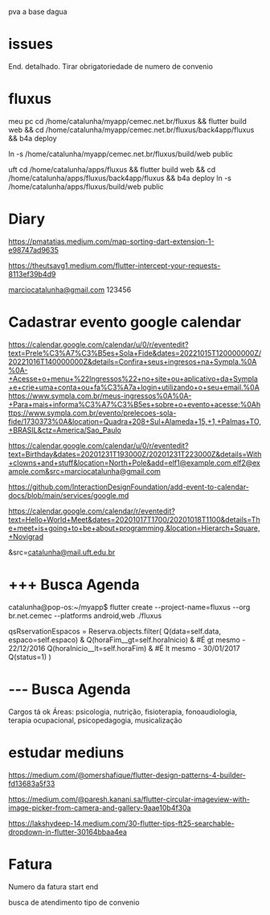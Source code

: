 pva a base dagua


# issues
End. detalhado.
Tirar obrigatoriedade de numero de convenio



# fluxus

meu pc
cd /home/catalunha/myapp/cemec.net.br/fluxus && flutter build web && cd /home/catalunha/myapp/cemec.net.br/fluxus/back4app/fluxus && b4a deploy

ln -s /home/catalunha/myapp/cemec.net.br/fluxus/build/web public


uft
cd /home/catalunha/apps/fluxus && flutter build web && cd /home/catalunha/apps/fluxus/back4app/fluxus && b4a deploy
ln -s /home/catalunha/apps/fluxus/build/web public


# Diary


https://pmatatias.medium.com/map-sorting-dart-extension-1-e98747ad9635

https://theutsavg1.medium.com/flutter-intercept-your-requests-8113ef39b4d9

marciocatalunha@gmail.com
123456


# Cadastrar evento google calendar
https://calendar.google.com/calendar/u/0/r/eventedit?text=Prele%C3%A7%C3%B5es+Sola+Fide&dates=20221015T120000000Z/20221016T140000000Z&details=Confira+seus+ingresos+na+Sympla.%0A%0A-+Acesse+o+menu+%22Ingressos%22+no+site+ou+aplicativo+da+Sympla+e+crie+uma+conta+ou+fa%C3%A7a+login+utilizando+o+seu+email.%0Ahttps://www.sympla.com.br/meus-ingressos%0A%0A-+Para+mais+informa%C3%A7%C3%B5es+sobre+o+evento+acesse:%0Ahttps://www.sympla.com.br/evento/prelecoes-sola-fide/1730373%0A&location=Quadra+208+Sul+Alameda+15,+1,+Palmas+TO,+BRASIL&ctz=America/Sao_Paulo

https://calendar.google.com/calendar/u/0/r/eventedit?text=Birthday&dates=20201231T193000Z/20201231T223000Z&details=With+clowns+and+stuff&location=North+Pole&add=elf1@example.com,elf2@example.com&src=marciocatalunha@gmail.com

https://github.com/InteractionDesignFoundation/add-event-to-calendar-docs/blob/main/services/google.md

https://calendar.google.com/calendar/r/eventedit?text=Hello+World+Meet&dates=20201017T1700/20201018T1100&details=The+meet+is+going+to+be+about+programming.&location=Hierarch+Square,+Novigrad

&src=catalunha@mail.uft.edu.br

# +++ Busca Agenda

catalunha@pop-os:~/myapp$ flutter create --project-name=fluxus --org br.net.cemec --platforms android,web ./fluxus

qsRservationEspacos = Reserva.objects.filter(
    Q(data=self.data, espaco=self.espaco) &
    Q(horaFim__gt=self.horaInicio) & #É gt mesmo - 22/12/2016
    Q(horaInicio__lt=self.horaFim) & #É lt mesmo - 30/01/2017
    Q(status=1)
)

# --- Busca Agenda

Cargos tá ok
Áreas: psicologia, nutrição, fisioterapia, fonoaudiologia, terapia ocupacional, psicopedagogia, musicalização

# estudar mediuns
https://medium.com/@omershafique/flutter-design-patterns-4-builder-fd13683a5f33

https://medium.com/@paresh.kanani.sa/flutter-circular-imageview-with-image-picker-from-camera-and-gallery-9aae10b4f30a

https://lakshydeep-14.medium.com/30-flutter-tips-ft25-searchable-dropdown-in-flutter-30164bbaa4ea

# Fatura
Numero da fatura
start
end


busca de atendimento tipo de convenio

